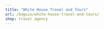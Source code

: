 ```yaml
---
title: "White House Travel and Tours"
url: /baguio/white-house-travel-and-tours/
shop: travel agency
---
```

